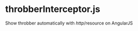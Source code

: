 throbberInterceptor.js
======================

Show throbber automatically with $http/$resource on AngularJS
